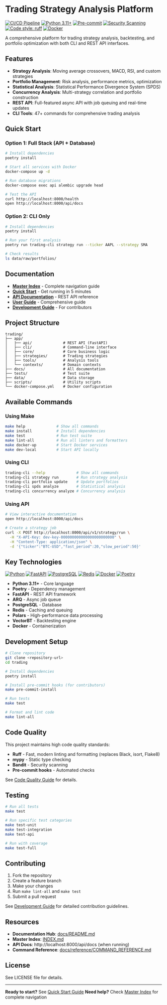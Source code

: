 # Trading Strategy Analysis Platform

[![CI/CD Pipeline](https://github.com/ColeMorton/trading/actions/workflows/ci-cd.yml/badge.svg)](https://github.com/ColeMorton/trading/actions/workflows/ci-cd.yml)
[![Python 3.11+](https://img.shields.io/badge/python-3.11+-blue.svg)](https://www.python.org/downloads/)
[![Pre-commit](https://github.com/ColeMorton/trading/actions/workflows/pre-commit.yml/badge.svg)](https://github.com/ColeMorton/trading/actions/workflows/pre-commit.yml)
[![Security Scanning](https://github.com/ColeMorton/trading/actions/workflows/security.yml/badge.svg)](https://github.com/ColeMorton/trading/actions/workflows/security.yml)
[![Code style: ruff](https://img.shields.io/badge/code%20style-ruff-000000.svg)](https://github.com/astral-sh/ruff)
[![Docker](https://img.shields.io/badge/docker-ready-blue.svg)](https://www.docker.com/)

A comprehensive platform for trading strategy analysis, backtesting, and portfolio optimization with both CLI and REST API interfaces.

## Features

- **Strategy Analysis**: Moving average crossovers, MACD, RSI, and custom strategies
- **Portfolio Management**: Risk analysis, performance metrics, optimization
- **Statistical Analysis**: Statistical Performance Divergence System (SPDS)
- **Concurrency Analysis**: Multi-strategy correlation and portfolio construction
- **REST API**: Full-featured async API with job queuing and real-time updates
- **CLI Tools**: 47+ commands for comprehensive trading analysis

## Quick Start

### Option 1: Full Stack (API + Database)

```bash
# Install dependencies
poetry install

# Start all services with Docker
docker-compose up -d

# Run database migrations
docker-compose exec api alembic upgrade head

# Test the API
curl http://localhost:8000/health
open http://localhost:8000/api/docs
```

### Option 2: CLI Only

```bash
# Install dependencies
poetry install

# Run your first analysis
poetry run trading-cli strategy run --ticker AAPL --strategy SMA

# Check results
ls data/raw/portfolios/
```

## Documentation

- **[Master Index](INDEX.md)** - Complete navigation guide
- **[Quick Start](docs/getting-started/QUICK_START.md)** - Get running in 5 minutes
- **[API Documentation](docs/api/README.md)** - REST API reference
- **[User Guide](docs/USER_GUIDE.md)** - Comprehensive guide
- **[Development Guide](docs/development/DEVELOPMENT_GUIDE.md)** - For contributors

## Project Structure

```
trading/
├── app/
│   ├── api/              # REST API (FastAPI)
│   ├── cli/              # Command-line interface
│   ├── core/             # Core business logic
│   ├── strategies/       # Trading strategies
│   ├── tools/            # Analysis tools
│   └── contexts/         # Domain contexts
├── docs/                 # All documentation
├── tests/                # Test suite
├── data/                 # Data storage
├── scripts/              # Utility scripts
└── docker-compose.yml    # Docker configuration
```

## Available Commands

### Using Make

```bash
make help              # Show all commands
make install           # Install dependencies
make test              # Run test suite
make lint-all          # Run all linters and formatters
make docker-up         # Start Docker services
make dev-local         # Start API locally
```

### Using CLI

```bash
trading-cli --help              # Show all commands
trading-cli strategy run        # Run strategy analysis
trading-cli portfolio update    # Update portfolios
trading-cli spds analyze        # Statistical analysis
trading-cli concurrency analyze # Concurrency analysis
```

### Using API

```bash
# View interactive documentation
open http://localhost:8000/api/docs

# Create a strategy job
curl -X POST http://localhost:8000/api/v1/strategy/run \
  -H "X-API-Key: dev-key-000000000000000000000000" \
  -H "Content-Type: application/json" \
  -d '{"ticker":"BTC-USD","fast_period":20,"slow_period":50}'
```

## Key Technologies

[![Python](https://img.shields.io/badge/Python-3776AB?logo=python&logoColor=white)](https://www.python.org/)
[![FastAPI](https://img.shields.io/badge/FastAPI-009688?logo=fastapi&logoColor=white)](https://fastapi.tiangolo.com/)
[![PostgreSQL](https://img.shields.io/badge/PostgreSQL-316192?logo=postgresql&logoColor=white)](https://www.postgresql.org/)
[![Redis](https://img.shields.io/badge/Redis-DC382D?logo=redis&logoColor=white)](https://redis.io/)
[![Docker](https://img.shields.io/badge/Docker-2496ED?logo=docker&logoColor=white)](https://www.docker.com/)
[![Poetry](https://img.shields.io/badge/Poetry-60A5FA?logo=poetry&logoColor=white)](https://python-poetry.org/)

- **Python 3.11+** - Core language
- **Poetry** - Dependency management
- **FastAPI** - REST API framework
- **ARQ** - Async job queue
- **PostgreSQL** - Database
- **Redis** - Caching and queuing
- **Polars** - High-performance data processing
- **VectorBT** - Backtesting engine
- **Docker** - Containerization

## Development Setup

```bash
# Clone repository
git clone <repository-url>
cd trading

# Install dependencies
poetry install

# Install pre-commit hooks (for contributors)
make pre-commit-install

# Run tests
make test

# Format and lint code
make lint-all
```

## Code Quality

This project maintains high code quality standards:

- **Ruff** - Fast, modern linting and formatting (replaces Black, isort, Flake8)
- **mypy** - Static type checking
- **Bandit** - Security scanning
- **Pre-commit hooks** - Automated checks

See [Code Quality Guide](docs/development/CODE_QUALITY.md) for details.

## Testing

```bash
# Run all tests
make test

# Run specific test categories
make test-unit
make test-integration
make test-api

# Run with coverage
make test-full
```

## Contributing

1. Fork the repository
2. Create a feature branch
3. Make your changes
4. Run `make lint-all` and `make test`
5. Submit a pull request

See [Development Guide](docs/development/DEVELOPMENT_GUIDE.md) for detailed contribution guidelines.

## Resources

- **Documentation Hub**: [docs/README.md](docs/README.md)
- **Master Index**: [INDEX.md](INDEX.md)
- **API Docs**: http://localhost:8000/api/docs (when running)
- **Command Reference**: [docs/reference/COMMAND_REFERENCE.md](docs/reference/COMMAND_REFERENCE.md)

## License

See LICENSE file for details.

---

**Ready to start?** See [Quick Start Guide](docs/getting-started/QUICK_START.md)
**Need help?** Check [Master Index](INDEX.md) for complete navigation
